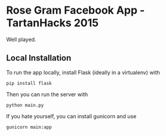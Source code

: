 Rose Gram Facebook App - TartanHacks 2015
=========================================
Well played.

Local Installation
------------------

To run the app locally, install Flask (ideally in a virtualenv) with

`pip install flask`

Then you can run the server with

`python main.py`

If you hate yourself, you can install gunicorn and use

`gunicorn main:app`
